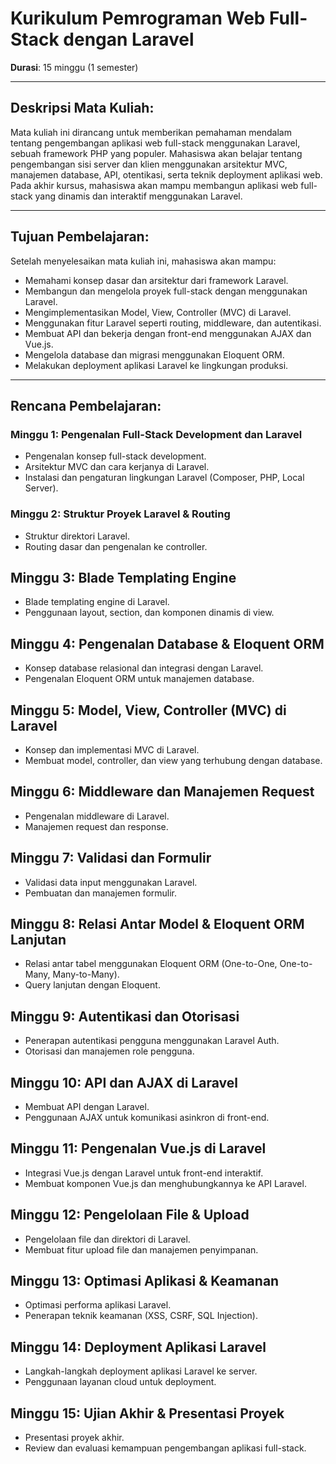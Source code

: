 # Kurikulum Pemrograman Web Full-Stack dengan Laravel
**Durasi**: 15 minggu (1 semester)

--- 

## Deskripsi Mata Kuliah:
Mata kuliah ini dirancang untuk memberikan pemahaman mendalam tentang pengembangan aplikasi web full-stack menggunakan Laravel, sebuah framework PHP yang populer. Mahasiswa akan belajar tentang pengembangan sisi server dan klien menggunakan arsitektur MVC, manajemen database, API, otentikasi, serta teknik deployment aplikasi web. Pada akhir kursus, mahasiswa akan mampu membangun aplikasi web full-stack yang dinamis dan interaktif menggunakan Laravel.

---
 
## Tujuan Pembelajaran:
Setelah menyelesaikan mata kuliah ini, mahasiswa akan mampu:

- Memahami konsep dasar dan arsitektur dari framework Laravel.
- Membangun dan mengelola proyek full-stack dengan menggunakan Laravel.
- Mengimplementasikan Model, View, Controller (MVC) di Laravel.
- Menggunakan fitur Laravel seperti routing, middleware, dan autentikasi.
- Membuat API dan bekerja dengan front-end menggunakan AJAX dan Vue.js.
- Mengelola database dan migrasi menggunakan Eloquent ORM.
- Melakukan deployment aplikasi Laravel ke lingkungan produksi.

---

## Rencana Pembelajaran:

### Minggu 1: Pengenalan Full-Stack Development dan Laravel

- Pengenalan konsep full-stack development.
- Arsitektur MVC dan cara kerjanya di Laravel.
- Instalasi dan pengaturan lingkungan Laravel (Composer, PHP, Local Server).

### Minggu 2: Struktur Proyek Laravel & Routing

- Struktur direktori Laravel.
- Routing dasar dan pengenalan ke controller.

## Minggu 3: Blade Templating Engine

- Blade templating engine di Laravel.
- Penggunaan layout, section, dan komponen dinamis di view.

## Minggu 4: Pengenalan Database & Eloquent ORM

- Konsep database relasional dan integrasi dengan Laravel.
- Pengenalan Eloquent ORM untuk manajemen database.

## Minggu 5: Model, View, Controller (MVC) di Laravel

- Konsep dan implementasi MVC di Laravel.
- Membuat model, controller, dan view yang terhubung dengan database.

## Minggu 6: Middleware dan Manajemen Request

- Pengenalan middleware di Laravel.
- Manajemen request dan response.

## Minggu 7: Validasi dan Formulir

- Validasi data input menggunakan Laravel.
- Pembuatan dan manajemen formulir.

## Minggu 8: Relasi Antar Model & Eloquent ORM Lanjutan

- Relasi antar tabel menggunakan Eloquent ORM (One-to-One, One-to-Many, Many-to-Many).
- Query lanjutan dengan Eloquent.

## Minggu 9: Autentikasi dan Otorisasi

- Penerapan autentikasi pengguna menggunakan Laravel Auth.
- Otorisasi dan manajemen role pengguna.

## Minggu 10: API dan AJAX di Laravel

- Membuat API dengan Laravel.
- Penggunaan AJAX untuk komunikasi asinkron di front-end.

## Minggu 11: Pengenalan Vue.js di Laravel

- Integrasi Vue.js dengan Laravel untuk front-end interaktif.
- Membuat komponen Vue.js dan menghubungkannya ke API Laravel.

## Minggu 12: Pengelolaan File & Upload

- Pengelolaan file dan direktori di Laravel.
- Membuat fitur upload file dan manajemen penyimpanan.

## Minggu 13: Optimasi Aplikasi & Keamanan

- Optimasi performa aplikasi Laravel.
- Penerapan teknik keamanan (XSS, CSRF, SQL Injection).

## Minggu 14: Deployment Aplikasi Laravel

- Langkah-langkah deployment aplikasi Laravel ke server.
- Penggunaan layanan cloud untuk deployment.

## Minggu 15: Ujian Akhir & Presentasi Proyek

- Presentasi proyek akhir.
- Review dan evaluasi kemampuan pengembangan aplikasi full-stack.